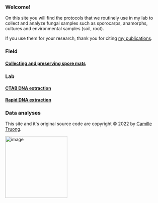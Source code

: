 ### Welcome!

On this site you will find the protocols that we routinely use in my lab to collect and analyze fungal samples such as sporocarps, anamorphs, cultures and environmental samples (soil, root).

If you use them for your research, thank you for citing [my publications](https://www.researchgate.net/profile/Camille-Truong/publications).


### Field

#### [Collecting and preserving spore mats](sporemat.md)

### Lab

#### [CTAB DNA extraction](CTAB.md)
#### [Rapid DNA extraction](rapidDNA.md)

### Data analyses



This site and it's original source code are copyright © 2022 by [Camille Truong](https://camilletruong.wixsite.com/home).

[<img width="197" alt="image" src="https://user-images.githubusercontent.com/46766469/185001820-1889f1cf-a627-4b4d-a553-d238bbbc0179.png">](https://twitter.com/intent/follow?original_referer=https%3A%2F%2Fpublish.twitter.com%2F&ref_src=twsrc%5Etfw%7Ctwcamp%5Ebuttonembed%7Ctwterm%5Efollow%7Ctwgr%5ECamilleTruong3&region=follow_link&screen_name=CamilleTruong3)
